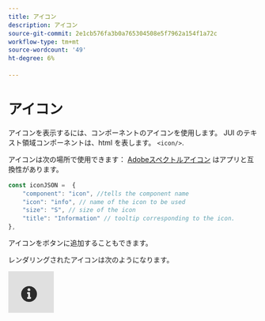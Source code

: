 ```yaml
---
title: アイコン
description: アイコン
source-git-commit: 2e1cb576fa3b0a765304508e5f7962a154f1a72c
workflow-type: tm+mt
source-wordcount: '49'
ht-degree: 6%

---
```


# アイコン

アイコンを表示するには、コンポーネントのアイコンを使用します。
JUI のテキスト領域コンポーネントは、html を表します。 `<icon/>`.

アイコンは次の場所で使用できます： [Adobeスペクトルアイコン](https://spectrum.adobe.com/page/icons/) はアプリと互換性があります。

```js title="icon.js"
const iconJSON =  {
    "component": "icon", //tells the component name
    "icon": "info", // name of the icon to be used
    "size": "S", // size of the icon
    "title": "Information" // tooltip corresponding to the icon.
},
```

アイコンをボタンに追加することもできます。

レンダリングされたアイコンは次のようになります。

![アイコン](./imgs/info_icon.png "アイコン")
